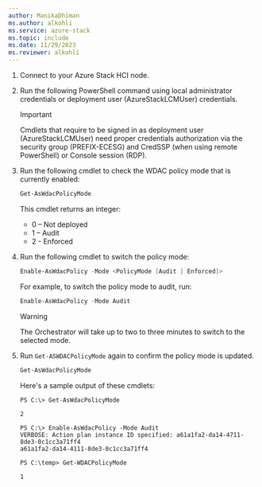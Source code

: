 ```yaml
---
author: ManikaDhiman
ms.author: alkohli
ms.service: azure-stack
ms.topic: include
ms.date: 11/29/2023
ms.reviewer: alkohli
---
```


1. Connect to your Azure Stack HCI node.

1. Run the following PowerShell command using local administrator credentials or deployment user (AzureStackLCMUser) credentials.

   > [!IMPORTANT]
   > Cmdlets that require to be signed in as deployment user (AzureStackLCMUser) need proper credentials authorization via the security group (PREFIX-ECESG) and CredSSP (when using remote PowerShell) or Console session (RDP).

1. Run the following cmdlet to check the WDAC policy mode that is currently enabled:

   ```powershell
   Get-AsWdacPolicyMode
   ```
   This cmdlet returns an integer:
	
   - 0 – Not deployed
   - 1 – Audit
   - 2 - Enforced

1. Run the following cmdlet to switch the policy mode:

   ```powershell
   Enable-AsWdacPolicy -Mode <PolicyMode [Audit | Enforced]>
   ```
   
   For example, to switch the policy mode to audit, run:

   ```powershell
   Enable-AsWdacPolicy -Mode Audit
   ```

   > [!WARNING]
   > The Orchestrator will take up to two to three minutes to switch to the selected mode.

1. Run `Get-ASWDACPolicyMode` again to confirm the policy mode is updated.

   ```powershell
   Get-AsWdacPolicyMode
   ```

   Here's a sample output of these cmdlets:

   ```azurepowershell
   PS C:\> Get-AsWdacPolicyMode

   2

   PS C:\> Enable-AsWdacPolicy -Mode Audit
   VERBOSE: Action plan instance ID specified: a61a1fa2-da14-4711-8de3-0c1cc3a71ff4
   a61a1fa2-da14-4111-8de3-0c1cc3a71ff4

   PS C:\temp> Get-WDACPolicyMode

   1
   ```
